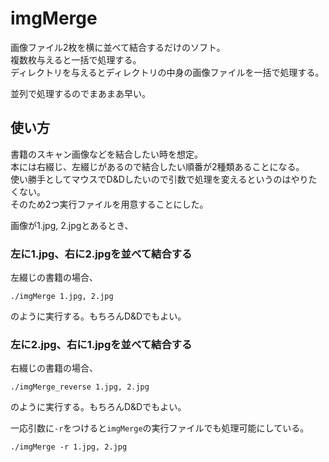 # imgMerge

画像ファイル2枚を横に並べて結合するだけのソフト。  
複数枚与えると一括で処理する。  
ディレクトリを与えるとディレクトリの中身の画像ファイルを一括で処理する。  

並列で処理するのでまあまあ早い。

## 使い方

書籍のスキャン画像などを結合したい時を想定。  
本には右綴じ、左綴じがあるので結合したい順番が2種類あることになる。  
使い勝手としてマウスでD&Dしたいので引数で処理を変えるというのはやりたくない。  
そのため2つ実行ファイルを用意することにした。  

画像が1.jpg, 2.jpgとあるとき、

### 左に1.jpg、右に2.jpgを並べて結合する

左綴じの書籍の場合、

```
./imgMerge 1.jpg, 2.jpg
```

のように実行する。もちろんD&Dでもよい。

### 左に2.jpg、右に1.jpgを並べて結合する

右綴じの書籍の場合、

```
./imgMerge_reverse 1.jpg, 2.jpg
```

のように実行する。もちろんD&Dでもよい。

一応引数に`-r`をつけると`imgMerge`の実行ファイルでも処理可能にしている。
```
./imgMerge -r 1.jpg, 2.jpg
```

